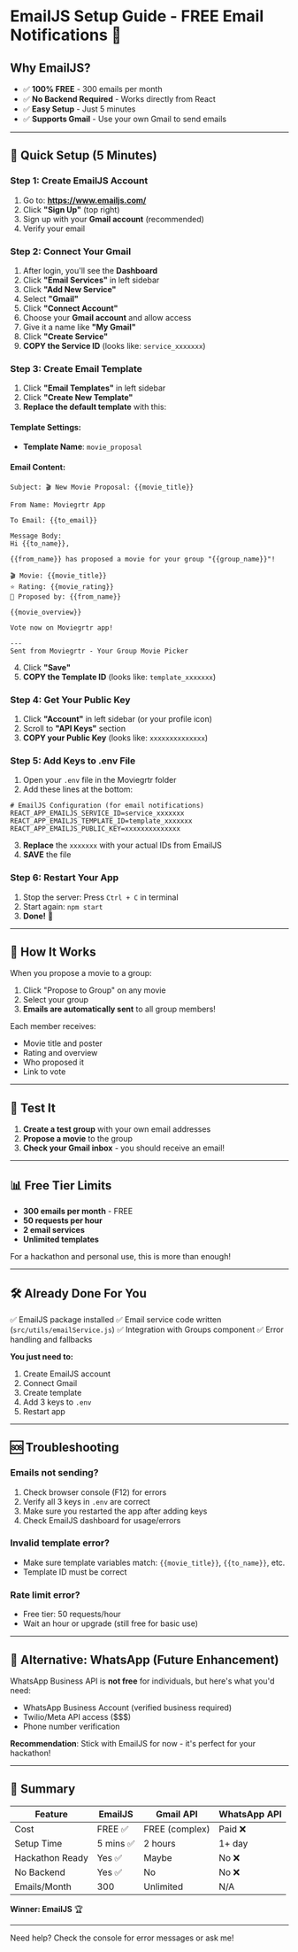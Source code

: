 # EmailJS Setup Guide - FREE Email Notifications 📧

## Why EmailJS?
- ✅ **100% FREE** - 300 emails per month
- ✅ **No Backend Required** - Works directly from React
- ✅ **Easy Setup** - Just 5 minutes
- ✅ **Supports Gmail** - Use your own Gmail to send emails

---

## 🚀 Quick Setup (5 Minutes)

### Step 1: Create EmailJS Account
1. Go to: **https://www.emailjs.com/**
2. Click **"Sign Up"** (top right)
3. Sign up with your **Gmail account** (recommended)
4. Verify your email

### Step 2: Connect Your Gmail
1. After login, you'll see the **Dashboard**
2. Click **"Email Services"** in left sidebar
3. Click **"Add New Service"**
4. Select **"Gmail"**
5. Click **"Connect Account"**
6. Choose your **Gmail account** and allow access
7. Give it a name like **"My Gmail"**
8. Click **"Create Service"**
9. **COPY the Service ID** (looks like: `service_xxxxxxx`)

### Step 3: Create Email Template
1. Click **"Email Templates"** in left sidebar
2. Click **"Create New Template"**
3. **Replace the default template** with this:

#### Template Settings:
- **Template Name**: `movie_proposal`

#### Email Content:
```
Subject: 🎬 New Movie Proposal: {{movie_title}}

From Name: Moviegrtr App

To Email: {{to_email}}

Message Body:
Hi {{to_name}},

{{from_name}} has proposed a movie for your group "{{group_name}}"!

🎬 Movie: {{movie_title}}
⭐ Rating: {{movie_rating}}
📅 Proposed by: {{from_name}}

{{movie_overview}}

Vote now on Moviegrtr app!

---
Sent from Moviegrtr - Your Group Movie Picker
```

4. Click **"Save"**
5. **COPY the Template ID** (looks like: `template_xxxxxxx`)

### Step 4: Get Your Public Key
1. Click **"Account"** in left sidebar (or your profile icon)
2. Scroll to **"API Keys"** section
3. **COPY your Public Key** (looks like: `xxxxxxxxxxxxxx`)

### Step 5: Add Keys to .env File
1. Open your `.env` file in the Moviegrtr folder
2. Add these lines at the bottom:

```env
# EmailJS Configuration (for email notifications)
REACT_APP_EMAILJS_SERVICE_ID=service_xxxxxxx
REACT_APP_EMAILJS_TEMPLATE_ID=template_xxxxxxx
REACT_APP_EMAILJS_PUBLIC_KEY=xxxxxxxxxxxxxx
```

3. **Replace** the `xxxxxxx` with your actual IDs from EmailJS
4. **SAVE** the file

### Step 6: Restart Your App
1. Stop the server: Press `Ctrl + C` in terminal
2. Start again: `npm start`
3. **Done!** 🎉

---

## 📧 How It Works

When you propose a movie to a group:
1. Click "Propose to Group" on any movie
2. Select your group
3. **Emails are automatically sent** to all group members!

Each member receives:
- Movie title and poster
- Rating and overview
- Who proposed it
- Link to vote

---

## 🧪 Test It

1. **Create a test group** with your own email addresses
2. **Propose a movie** to the group
3. **Check your Gmail inbox** - you should receive an email!

---

## 📊 Free Tier Limits

- **300 emails per month** - FREE
- **50 requests per hour**
- **2 email services**
- **Unlimited templates**

For a hackathon and personal use, this is more than enough!

---

## 🛠️ Already Done For You

✅ EmailJS package installed
✅ Email service code written (`src/utils/emailService.js`)
✅ Integration with Groups component
✅ Error handling and fallbacks

**You just need to:**
1. Create EmailJS account
2. Connect Gmail
3. Create template
4. Add 3 keys to `.env`
5. Restart app

---

## 🆘 Troubleshooting

### Emails not sending?
1. Check browser console (F12) for errors
2. Verify all 3 keys in `.env` are correct
3. Make sure you restarted the app after adding keys
4. Check EmailJS dashboard for usage/errors

### Invalid template error?
- Make sure template variables match: `{{movie_title}}`, `{{to_name}}`, etc.
- Template ID must be correct

### Rate limit error?
- Free tier: 50 requests/hour
- Wait an hour or upgrade (still free for basic use)

---

## 🎯 Alternative: WhatsApp (Future Enhancement)

WhatsApp Business API is **not free** for individuals, but here's what you'd need:
- WhatsApp Business Account (verified business required)
- Twilio/Meta API access ($$$)
- Phone number verification

**Recommendation**: Stick with EmailJS for now - it's perfect for your hackathon!

---

## 📝 Summary

| Feature | EmailJS | Gmail API | WhatsApp API |
|---------|---------|-----------|--------------|
| Cost | FREE ✅ | FREE (complex) | Paid ❌ |
| Setup Time | 5 mins ✅ | 2 hours | 1+ day |
| Hackathon Ready | Yes ✅ | Maybe | No ❌ |
| No Backend | Yes ✅ | No | No ❌ |
| Emails/Month | 300 | Unlimited | N/A |

**Winner: EmailJS** 🏆

---

Need help? Check the console for error messages or ask me!
